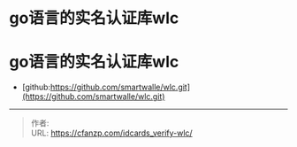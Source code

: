 # go语言的实名认证库wlc


<!--more-->
# go语言的实名认证库wlc
- [github:https://github.com/smartwalle/wlc.git](https://github.com/smartwalle/wlc.git)


---

> 作者:   
> URL: https://cfanzp.com/idcards_verify-wlc/  

